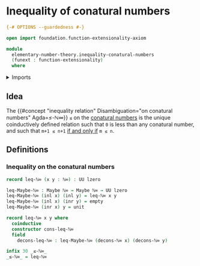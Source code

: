 # Inequality of conatural numbers

```agda
{-# OPTIONS --guardedness #-}

open import foundation.function-extensionality-axiom

module
  elementary-number-theory.inequality-conatural-numbers
  (funext : function-extensionality)
  where
```

<details><summary>Imports</summary>

```agda
open import elementary-number-theory.conatural-numbers funext

open import foundation.action-on-identifications-functions
open import foundation.binary-relations funext
open import foundation.cartesian-product-types funext
open import foundation.coproduct-types funext
open import foundation.decidable-types funext
open import foundation.dependent-pair-types
open import foundation.empty-types funext
open import foundation.function-types funext
open import foundation.functoriality-coproduct-types funext
open import foundation.identity-types funext
open import foundation.negation funext
open import foundation.propositions funext
open import foundation.unit-type
open import foundation.universe-levels

open import foundation-core.maybe

open import order-theory.posets funext
open import order-theory.preorders funext
```

</details>

## Idea

The
{{#concept "inequality relation" Disambiguation="on conatural numbers" Agda=_≤-ℕ∞_}}
`≤` on the [conatural numbers](elementary-number-theory.conatural-numbers.md) is
the unique coinductively defined relation such that `0` is less than any
conatural number, and such that `m+1 ≤ n+1`
[if and only if](foundation.logical-equivalences.md) `m ≤ n`.

## Definitions

### Inequality on the conatural numbers

```agda
record leq-ℕ∞ (x y : ℕ∞) : UU lzero

leq-Maybe-ℕ∞ : Maybe ℕ∞ → Maybe ℕ∞ → UU lzero
leq-Maybe-ℕ∞ (inl x) (inl y) = leq-ℕ∞ x y
leq-Maybe-ℕ∞ (inl x) (inr y) = empty
leq-Maybe-ℕ∞ (inr x) y = unit

record leq-ℕ∞ x y where
  coinductive
  constructor cons-leq-ℕ∞
  field
    decons-leq-ℕ∞ : leq-Maybe-ℕ∞ (decons-ℕ∞ x) (decons-ℕ∞ y)

infix 30 _≤-ℕ∞_
_≤-ℕ∞_ = leq-ℕ∞
```
